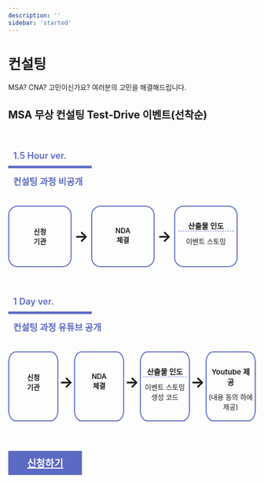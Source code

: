 ```yaml
---
description: ''
sidebar: 'started'
---
```


# 컨설팅

MSA? CNA? 고민이신가요? 여러분의 고민을 해결해드립니다.

<h2>MSA 무상 컨설팅 Test-Drive 이벤트(선착순)</h2>
<div class="box-wrap">
    <div>
        <p class="box-title">1.5 Hour ver.</p>
        <p style="line-height: 20px;
            padding-left: 10px;
            color: #5c6ac4;
            font-size: 18px;
            font-weight: 600;">컨설팅 과정 비공개</p>
            <div class="list-box">
                <div class="round-box" style="font-weight:600;">신청<br>기관</div>
                <div class="arrow">→</div>
                <div class="round-box" style="font-weight:600;">NDA<br>체결</div>
                <div class="arrow">→</div>
                <div class="round-box last"><p class="line">산출물 인도</p>이벤트 스토밍</div>
            </div>
    </div>
    <div>
        <p class="box-title">1 Day ver.</p>
        <p style="line-height: 20px;
            padding-left: 10px;
            color: #5c6ac4;
            font-size: 18px;
            font-weight: 600;">컨설팅 과정 유튜브 공개</p>
                <div class="list-box">
                    <div class="round-box" style="font-weight:600;">신청<br>기관</div>
                    <div class="arrow">→</div>
                    <div class="round-box" style="font-weight:600;">NDA<br>체결</div>
                    <div class="arrow">→</div>
                    <div class="round-box last"><p class="line">산출물 인도</p>이벤트 스토밍<br>생성 코드</div>
                    <div class="arrow">→</div>
                    <div class="round-box last"><p>Youtube 제공</p>(내용 동의 하에 제공)</div>
                </div>
    </div>
</div>
<div style="display: flex;
    text-align: center;
    padding-top: 30px;">
    <div style="width: 150px;
        padding: 10px 0;
        background-color: #5c6ac4;"
        href="https://forms.gle/2j4ZoDdkRjjnyXARA" target="_blank">
        <a href="https://forms.gle/2j4ZoDdkRjjnyXARA" target="_blank"
            style="margin-top:50px; font-weight:700; font-size:20px; color: white;">
            신청하기
        </a>
    </div>
</div>

<style type='text/css'>
.box-wrap { 
    width: 100%; 
    margin-top: 20px;
}
.box-title {
    width: 150px;
    line-height: 20px;
    border-bottom: 5px solid #5c6ac4;
    padding: 10px;
    color: #5c6ac4;
    font-size: 18px;
    font-weight: 600;
    margin-top: 50px;
 }
.list-box {
    display: flex;
    padding-top: 20px;
    font-size: 14px;
    margin-bottom: 30px;
    text-align: center;
}
.list-box > .round-box {
    width: 150px;
    padding: 50px 0;
    border: 2px solid #5c6ac4;
    border-radius: 15%;
}
.list-box > .round-box.last {
    padding: 25px 0;
}
.list-box > .round-box > p {
    width: 90%;
    margin: 10px auto;
    font-weight: 600;
}
.list-box > .round-box > p.line {
    border-bottom: 1px dashed #5c6ac4;
}
.list-box > .arrow {
    width: 70px;
    line-height: 125px;
    font-size: 50px;
    font-weight: bold;
}
@media only screen and (max-width:1400px){
    .list-box > .round-box {
        width: 125px;
        padding: 45px 0;
    }
    .list-box > .round-box.last {
        padding: 20px 0;
    }
    .list-box > .arrow {
        width: 50px;
        font-size: 40px;
    }
}
@media only screen and (max-width:1280px){
    .list-box > .round-box {
        width: 125px;
        padding: 40px 0;
        /* font-size: 13px; */
    }
    .list-box > .round-box.last {
        padding: 18px 0;
    }
    .list-box > .round-box > p {
        font-size: 15px;
    }
    .list-box > .arrow {
        width: 40px;
        font-size: 30px;
    }
}   

@media only screen and (max-width:607px){
    .list-box, .list-box > .round-box > p {
        font-size: 13px;
    }
    .list-box > .round-box {
        width: 100px;
        padding: 25px 0;
    }
    .list-box > .round-box.last {
        padding: 10px 0;
    }
    .list-box > .arrow {
        width: 20px;
        font-size: 20px;
        line-height: 100px;
    }
}        

@media only screen and (max-width:480px){
    .list-box, .list-box > .round-box > p {
        font-size: 11px;
    }
    .list-box > .round-box {
        width: 100px;
    }
    .list-box > .round-box.last {
        padding: 5px 0;
        font-size: 10px;
    }
    .list-box > .arrow {
        width: 14px;
        font-size: 12px;
    }
}     
</style>